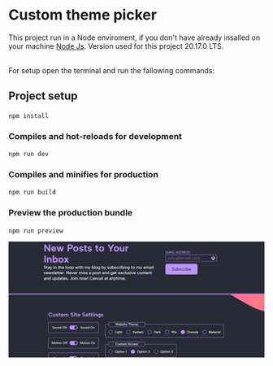 # Custom theme picker

This project run in a Node enviroment, if you don't have already insalled on your machine [Node Js](https://nodejs.org/en). Version used for this project 20.17.0 LTS. <br /> <br /> 

For setup open the terminal and run the fallowing commands: 

## Project setup
```
npm install
```
   
### Compiles and hot-reloads for development
```
npm run dev
```

### Compiles and minifies for production
```
npm run build
```
### Preview the production bundle
```
npm run preview
```

![imgage alt](https://github.com/fusion-git/Custom-theme-picker/blob/573734ffe1ae304bae4be8c69e4bbfb606397766/Screenshot.png)
